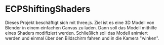 # ECPShiftingShaders

Dieses Projekt beschäftigt sich mit three.js. Ziel ist es eine 3D Modell von Blender in einem einfachen Canvas zu laden. Dann soll das Modell mithilfe eines Shaders modifiziert werden. Schließlich soll das Modell animiert werden und einmal über den Bildschirm fahren und in die Kamera "winken".

